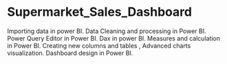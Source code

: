 # Supermarket_Sales_Dashboard
Importing data in power BI.
Data Cleaning and processing in Power BI.
Power Query Editor in Power BI.
Dax in power BI.
Measures and calculation in Power BI.
Creating new columns and tables , Advanced charts visualization.
Dashboard design in Power BI.
